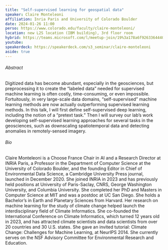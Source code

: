 ```yaml
---
title: "Self-supervised learning for geospatial data"
speaker: Claire Monteleoni
affiliation: Inria Paris and University of Colorado Boulder
date: 2024-01-26 11:00
perso: https://www.colorado.edu/faculty/claire-monteleoni/
location: new L2S location (IBM building), 3rd floor room
hybrid: https://teams.microsoft.com/l/meetup-join/19%3a178a6f926336444088eb120e42476f36%40thread.tacv2/1701957919479?context=%7b%22Tid%22%3a%2261f3e3b8-9b52-433a-a4eb-c67334ce54d5%22%2c%22Oid%22%3a%224d6c63a8-7eae-4099-804e-68bcb968bec0%22%7d
youtube: 
speakerdeck: https://speakerdeck.com/s3_seminar/claire-monteleoni
aside: true
---
```


<div style="text-align:center">
<script defer class="speakerdeck-embed" data-id="c00d5bee88184d3493638f4989e06642" data-ratio="1.7777777777777777" src="//speakerdeck.com/assets/embed.js"></script></div>

###### Abstract
Digitized data has become abundant, especially in the geosciences, but preprocessing it to create the “labeled data” needed for
supervised machine learning is often costly, time-consuming, or even impossible.
Fortuitously, in very large-scale data domains, “self-supervised” machine learning methods are now actually outperforming supervised learning methods.
In this talk, I will first define self-supervised deep learning, including the notion of a “pretext task.”
Then I will survey our lab’s work developing self-supervised learning approaches for several tasks in the geosciences,
such as downscaling spatiotemporal data and detecting anomalies in remotely-sensed imagery.


###### Bio
Claire Monteleoni is a Choose France Chair in AI and a Research Director at INRIA Paris, a Professor in the Department of Computer Science at the University of Colorado Boulder,
and the founding Editor in Chief of Environmental Data Science, a Cambridge University Press journal, launched in December 2020.
She joined INRIA in 2023 and has previously held positions at University of Paris-Saclay, CNRS, George Washington University, and Columbia University.
She completed her PhD and Masters in Computer Science at MIT and was a postdoc at UC San Diego. She holds a Bachelor’s in Earth and Planetary Sciences from Harvard.
Her research on machine learning for the study of climate change helped launch the interdisciplinary field of Climate Informatics.
She co-founded the International Conference on Climate Informatics, which turned 12 years old in 2023,
and has attracted climate scientists and data scientists from over 20 countries and 30 U.S. states.
She gave an invited tutorial: Climate Change: Challenges for Machine Learning, at NeurIPS 2014.
She currently serves on the NSF Advisory Committee for Environmental Research and Education.
